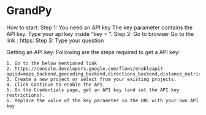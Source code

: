 # GrandPy
How to start:
    Step 1: You need an API key
        The key parameter contains the API key.
        Type your api key inside “key = “.
    Step 2: Go to browser
        Go to the link : https:
    Step 3: Type your question

Getting an API key:
Following are the steps required to get a API key:

    1. Go to the below mentioned link
    2. https://console.developers.google.com/flows/enableapi?apiid=maps_backend,geocoding_backend,directions_backend,distance_matrix_backend,elevation_backend,places_backend&reusekey=true.
    3. Create a new project or select from your existing projects.
    4. Click Continue to enable the API.
    5. On the Credentials page, get an API key (and set the API key restrictions).
    6. Replace the value of the key parameter in the URL with your own API key